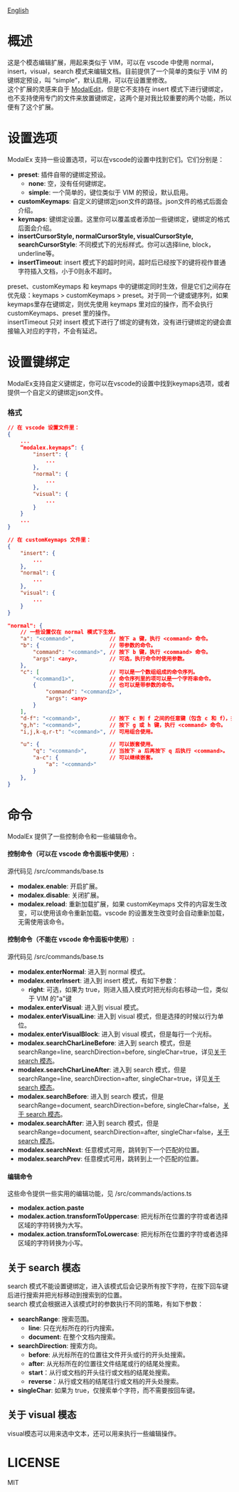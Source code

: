 [English](/README.md)


# 概述
这是个模态编辑扩展，用起来类似于 VIM，可以在 vscode 中使用 normal，insert，visual，search 模式来编辑文档。目前提供了一个简单的类似于 VIM 的键绑定预设，叫 “simple”，默认启用，可以在设置里修改。   
这个扩展的灵感来自于 [ModalEdit](https://github.com/johtela/vscode-modaledit)，但是它不支持在 insert 模式下进行键绑定，也不支持使用专门的文件来放置键绑定，这两个是对我比较重要的两个功能，所以便有了这个扩展。


# 设置选项
ModalEx 支持一些设置选项，可以在vscode的设置中找到它们。它们分别是：

 * **preset**: 插件自带的键绑定预设。   
     * **none**: 空，没有任何键绑定。
     * **simple**: 一个简单的，键位类似于 VIM 的预设，默认启用。
 * **customKeymaps**: 自定义的键绑定json文件的路径。json文件的格式后面会介绍。
 * **keymaps**: 键绑定设置。这里你可以覆盖或者添加一些键绑定，键绑定的格式后面会介绍。
 * **insertCursorStyle, normalCursorStyle, visualCursorStyle, searchCursorStyle**: 不同模式下的光标样式。你可以选择line, block，underline等。
 * **insertTimeout**: insert 模式下的超时时间，超时后已经按下的键将视作普通字符插入文档，小于0则永不超时。

preset、customKeymaps 和 keymaps 中的键绑定同时生效，但是它们之间存在优先级：keymaps > customKeymaps > preset。对于同一个键或键序列，如果keymaps里存在键绑定，则优先使用 keymaps 里对应的操作，而不会执行 customKeymaps、preset 里的操作。   
insertTimeout 只对 insert 模式下进行了绑定的键有效，没有进行键绑定的键会直接输入对应的字符，不会有延迟。

# 设置键绑定
ModalEx支持自定义键绑定，你可以在vscode的设置中找到keymaps选项，或者提供一个自定义的键绑定json文件。

### 格式
``` json
// 在 vscode 设置文件里：
{
    ...
    “modalex.keymaps”: {
        "insert": {
            ...
        },
        "normal": {
            ...
        },
        "visual": {
            ...
        }
    }
    ...
}

// 在 customKeymaps 文件里：
{
    "insert": {
        ...
    },
    "normal": {
        ...
    },
    "visual": {
        ...
    }
}
```
``` json 
"normal": {
    // 一些设置仅在 normal 模式下生效。
    "a": "<command>",           // 按下 a 键，执行 <command> 命令。
    "b": {                      // 带参数的命令。
        "command": "<command>", // 按下 b 键，执行 <command> 命令。
        "args": <any>,          // 可选，执行命令时使用参数。
    },
    "c": [                      // 可以是一个数组组成的命令序列。
        "<command1>",           // 命令序列里的项可以是一个字符串命令。
        {                       // 也可以是带参数的命令。
            "command": "<command2>", 
            "args": <any>
        }
    ],
    "d-f": "<command>",         // 按下 c 到 f 之间的任意键（包含 c 和 f），执行 <command> 命令。
    "g,h": "<command>",         // 按下 g 或 h 键，执行 <command> 命令。
    "i,j,k-q,r-t": "<command>", // 可用组合使用。

    "u": {                      // 可以嵌套使用。
        "q": "<command>",       // 当按下 a 后再按下 q 后执行 <command>。
        "a-c": {                // 可以继续嵌套。
            "a": "<command>"
        }
    },
}
```

# 命令
ModalEx 提供了一些控制命令和一些编辑命令。

#### 控制命令（可以在 vscode 命令面板中使用）:
源代码见 /src/commands/base.ts   
 * **modalex.enable**: 开启扩展。
 * **modalex.disable**: 关闭扩展。
 * **modalex.reload**: 重新加载扩展，如果 customKeymaps 文件的内容发生改变，可以使用该命令重新加载。vscode 的设置发生改变时会自动重新加载，无需使用该命令。

#### 控制命令（不能在 vscode 命令面板中使用）:
源代码见 /src/commands/base.ts   
 * **modalex.enterNormal**: 进入到 normal 模式。
 * **modalex.enterInsert**: 进入到 insert 模式，有如下参数：
      * **right**: 可选，如果为 true，则进入插入模式时把光标向右移动一位，类似于 VIM 的"a"键
 * **modalex.enterVisual**: 进入到 visual 模式。
 * **modalex.enterVisualLine**: 进入到 visual 模式，但是选择的时候以行为单位。
 * **modalex.enterVisualBlock**: 进入到 visual 模式，但是每行一个光标。
 * **modalex.searchCharLineBefore**: 进入到 search 模式，但是 searchRange=line, searchDirection=before, singleChar=true，详见[关于 search 模态](#关于-search-模态)。
 * **modalex.searchCharLineAfter**: 进入到 search 模式，但是 searchRange=line, searchDirection=after, singleChar=true，详见[关于 search 模态](#关于-search-模态)。
 * **modalex.searchBefore**: 进入到 search 模式，但是 searchRange=document, searchDirection=before, singleChar=false，[关于 search 模态](#关于-search-模态)。
 * **modalex.searchAfter**: 进入到 search 模式，但是 searchRange=document, searchDirection=after, singleChar=false，[关于 search 模态](#关于-search-模态)。
 * **modalex.searchNext**: 任意模式可用，跳转到下一个匹配的位置。
 * **modalex.searchPrev**: 任意模式可用，跳转到上一个匹配的位置。

#### 编辑命令
这些命令提供一些实用的编辑功能，见 /src/commands/actions.ts   
 * **modalex.action.paste**
 * **modalex.action.transformToUppercase**: 把光标所在位置的字符或者选择区域的字符转换为大写。
 * **modalex.action.transformToLowercase**: 把光标所在位置的字符或者选择区域的字符转换为小写。

## 关于 search 模态
search 模式不能设置键绑定，进入该模式后会记录所有按下字符，在按下回车键后进行搜索并把光标移动到搜索到的位置。   
search 模式会根据进入该模式时的参数执行不同的策略，有如下参数：
 * **searchRange**: 搜索范围。
     * **line**: 只在光标所在的行内搜索。
     * **document**: 在整个文档内搜索。
 * **searchDirection**: 搜索方向。
     * **before**: 从光标所在的位置往文件开头或行的开头处搜索。
     * **after**: 从光标所在的位置往文件结尾或行的结尾处搜索。
     * **start**：从行或文档的开头往行或文档的结尾处搜索。
     * **reverse**：从行或文档的结尾往行或文档的开头处搜索。
 * **singleChar**: 如果为 true，仅搜索单个字符，而不需要按回车键。

## 关于 visual 模态
visual模态可以用来选中文本，还可以用来执行一些编辑操作。

# LICENSE
MIT